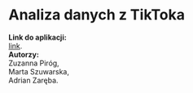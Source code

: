 # Analiza danych z TikToka
<b>Link do aplikacji:</b> <br>
[link](https://szuwarska.shinyapps.io/TikTokProject/).<br>
<b>Autorzy: </b><br />
Zuzanna Piróg, <br />
Marta Szuwarska,<br />
Adrian Zaręba.
